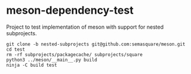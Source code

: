 # meson-dependency-test

Project to test implementation of meson with support for nested subprojects.

```shell
git clone -b nested-subprojects git@github.com:semasquare/meson.git
cd test
rm -rf subprojects/packagecache/ subprojects/square
python3 ../meson/__main__.py build
ninja -C build test
```
